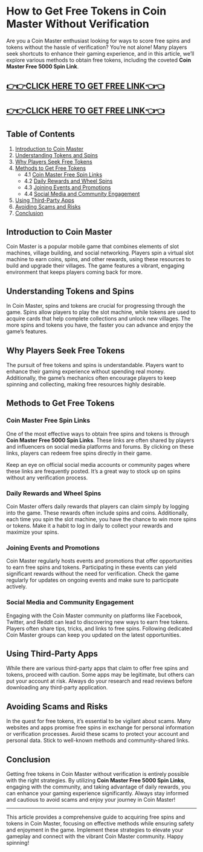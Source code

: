 # How to Get Free Tokens in Coin Master Without Verification

Are you a Coin Master enthusiast looking for ways to score free spins and tokens without the hassle of verification? You’re not alone! Many players seek shortcuts to enhance their gaming experience, and in this article, we’ll explore various methods to obtain free tokens, including the coveted **Coin Master Free 5000 Spin Link**. 

[👉👉CLICK HERE TO GET FREE LINK👈👈](https://todaylink.site/CoinsLink/)
--
[👉👉CLICK HERE TO GET FREE LINK👈👈](https://todaylink.site/CoinsLink/)
--
## Table of Contents
1. [Introduction to Coin Master](#introduction-to-coin-master)
2. [Understanding Tokens and Spins](#understanding-tokens-and-spins)
3. [Why Players Seek Free Tokens](#why-players-seek-free-tokens)
4. [Methods to Get Free Tokens](#methods-to-get-free-tokens)
    - 4.1 [Coin Master Free Spin Links](#coin-master-free-spin-links)
    - 4.2 [Daily Rewards and Wheel Spins](#daily-rewards-and-wheel-spins)
    - 4.3 [Joining Events and Promotions](#joining-events-and-promotions)
    - 4.4 [Social Media and Community Engagement](#social-media-and-community-engagement)
5. [Using Third-Party Apps](#using-third-party-apps)
6. [Avoiding Scams and Risks](#avoiding-scams-and-risks)
7. [Conclusion](#conclusion)

## Introduction to Coin Master

Coin Master is a popular mobile game that combines elements of slot machines, village building, and social networking. Players spin a virtual slot machine to earn coins, spins, and other rewards, using these resources to build and upgrade their villages. The game features a vibrant, engaging environment that keeps players coming back for more.

## Understanding Tokens and Spins

In Coin Master, spins and tokens are crucial for progressing through the game. Spins allow players to play the slot machine, while tokens are used to acquire cards that help complete collections and unlock new villages. The more spins and tokens you have, the faster you can advance and enjoy the game’s features.

## Why Players Seek Free Tokens

The pursuit of free tokens and spins is understandable. Players want to enhance their gaming experience without spending real money. Additionally, the game’s mechanics often encourage players to keep spinning and collecting, making free resources highly desirable. 

## Methods to Get Free Tokens

### Coin Master Free Spin Links

One of the most effective ways to obtain free spins and tokens is through **Coin Master Free 5000 Spin Links**. These links are often shared by players and influencers on social media platforms and forums. By clicking on these links, players can redeem free spins directly in their game. 

Keep an eye on official social media accounts or community pages where these links are frequently posted. It’s a great way to stock up on spins without any verification process.

### Daily Rewards and Wheel Spins

Coin Master offers daily rewards that players can claim simply by logging into the game. These rewards often include spins and coins. Additionally, each time you spin the slot machine, you have the chance to win more spins or tokens. Make it a habit to log in daily to collect your rewards and maximize your spins.

### Joining Events and Promotions

Coin Master regularly hosts events and promotions that offer opportunities to earn free spins and tokens. Participating in these events can yield significant rewards without the need for verification. Check the game regularly for updates on ongoing events and make sure to participate actively.

### Social Media and Community Engagement

Engaging with the Coin Master community on platforms like Facebook, Twitter, and Reddit can lead to discovering new ways to earn free tokens. Players often share tips, tricks, and links to free spins. Following dedicated Coin Master groups can keep you updated on the latest opportunities.

## Using Third-Party Apps

While there are various third-party apps that claim to offer free spins and tokens, proceed with caution. Some apps may be legitimate, but others can put your account at risk. Always do your research and read reviews before downloading any third-party application.

## Avoiding Scams and Risks

In the quest for free tokens, it’s essential to be vigilant about scams. Many websites and apps promise free spins in exchange for personal information or verification processes. Avoid these scams to protect your account and personal data. Stick to well-known methods and community-shared links.

## Conclusion

Getting free tokens in Coin Master without verification is entirely possible with the right strategies. By utilizing **Coin Master Free 5000 Spin Links**, engaging with the community, and taking advantage of daily rewards, you can enhance your gaming experience significantly. Always stay informed and cautious to avoid scams and enjoy your journey in Coin Master!

---

This article provides a comprehensive guide to acquiring free spins and tokens in Coin Master, focusing on effective methods while ensuring safety and enjoyment in the game. Implement these strategies to elevate your gameplay and connect with the vibrant Coin Master community. Happy spinning!
